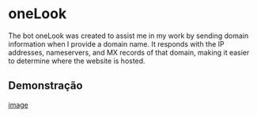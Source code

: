 
# oneLook

The bot oneLook was created to assist me in my work by sending domain information when I provide a domain name. It responds with the IP addresses, nameservers, and MX records of that domain, making it easier to determine where the website is hosted.


## Demonstração

[image](https://github.com/noahsoldi/oneLook/assets/78391424/4411282c-3353-41c6-a85c-f5ca3c701daa)
